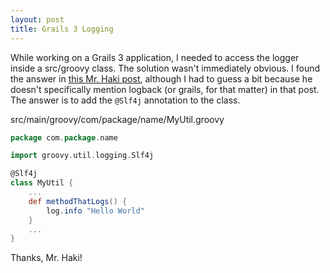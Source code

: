 ```yaml
---
layout: post
title: Grails 3 Logging
---
```


While working on a Grails 3 application, I needed to access the logger inside a src/groovy class. The solution wasn't immediately obvious. I found the answer in [this Mr. Haki post](http://mrhaki.blogspot.com/2011/04/groovy-goodness-inject-logging-using.html), although I had to guess a bit because he doesn't specifically mention logback (or grails, for that matter) in that post. The answer is to add the `@Slf4j` annotation to the class.

src/main/groovy/com/package/name/MyUtil.groovy

```groovy
package com.package.name

import groovy.util.logging.Slf4j

@Slf4j
class MyUtil {
    ...
    def methodThatLogs() {
        log.info "Hello World"
    }
    ...
}
```

Thanks, Mr. Haki!